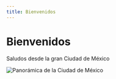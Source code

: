 ```yaml
---
title: Bienvenidos
---
```


# Bienvenidos

Saludos desde la gran Ciudad de México

![Panorámica de la Ciudad de México](https://populationstat.com/images/cities/big/mexico-city.jpg)
